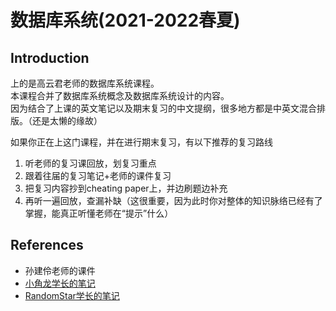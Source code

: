 # 数据库系统(2021-2022春夏)

## Introduction
上的是高云君老师的数据库系统课程。  
本课程合并了数据库系统概念及数据库系统设计的内容。  
因为结合了上课的英文笔记以及期末复习的中文提纲，很多地方都是中英文混合排版。（还是太懒的缘故）  

如果你正在上这门课程，并在进行期末复习，有以下推荐的复习路线
1. 听老师的复习课回放，划复习重点
2. 跟着往届的复习笔记+老师的课件复习
3. 把复习内容抄到cheating paper上，并边刷题边补充
4. 再听一遍回放，查漏补缺（这很重要，因为此时你对整体的知识脉络已经有了掌握，能真正听懂老师在“提示”什么）

## References
- 孙建伶老师的课件
- [小角龙学长的笔记](files/db2.pdf)
- [RandomStar学长的笔记](files/db1.pdf)